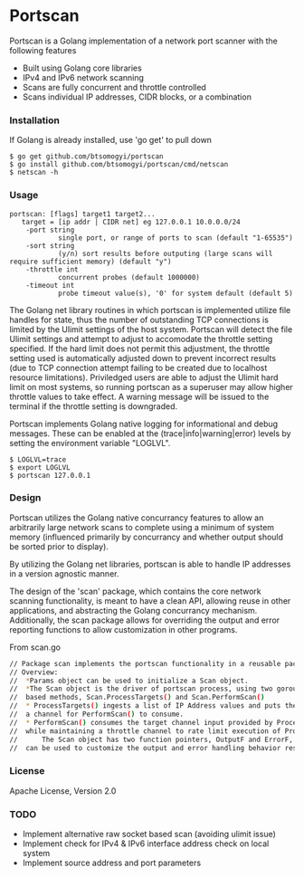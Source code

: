 # Portscan

Portscan is a Golang implementation of a network port scanner with the following features
- Built using Golang core libraries
- IPv4 and IPv6 network scanning
- Scans are fully concurrent and throttle controlled
- Scans individual IP addresses, CIDR blocks, or a combination

### Installation 
If Golang is already installed, use 'go get' to pull down
```
$ go get github.com/btsomogyi/portscan
$ go install github.com/btsomogyi/portscan/cmd/netscan
$ netscan -h
```

### Usage
```
portscan: [flags] target1 target2...
   target = [ip addr | CIDR net] eg 127.0.0.1 10.0.0.0/24
    -port string
         	single port, or range of ports to scan (default "1-65535")
    -sort string
         	(y/n) sort results before outputing (large scans will require sufficient memory) (default "y")
    -throttle int
         	concurrent probes (default 1000000)
    -timeout int
         	probe timeout value(s), '0' for system default (default 5)
```

The Golang net library routines in which portscan is implemented utilize file handles for state, thus the number of outstanding TCP connections is limited by the Ulimit settings of the host system.  Portscan will detect the file Ulimit settings and attempt to adjust to accomodate the throttle setting specified.  If the hard limit does not permit this adjustment, the throttle setting used is automatically adjusted down to prevent incorrect results (due to TCP connection attempt failing to be created due to localhost resource limitations).  Priviledged users are able to adjust the Ulimit hard limit on most systems, so running portscan as a superuser may allow higher throttle values to take effect.  A warning message will be issued to the terminal if the throttle setting is downgraded.

Portscan implements Golang native logging for informational and debug messages.  These can be enabled at the (trace|info|warning|error) levels by setting the environment variable "LOGLVL".

```
$ LOGLVL=trace
$ export LOGLVL
$ portscan 127.0.0.1
```

### Design

Portscan utilizes the Golang native concurrancy features to allow an arbitrarily large network scans to complete using a minimum of system memory (influenced primarily by concurrancy and whether output should be sorted prior to display).

By utilizing the Golang net libraries, portscan is able to handle IP addresses in a version agnostic manner.

The design of the 'scan' package, which contains the core network scanning functionality, is meant to have a clean API, allowing reuse in other applications, and abstracting the Golang concurrancy mechanism.  Additionally, the scan package allows for overriding the output and error reporting functions to allow customization in other programs.

From scan.go
```sh
// Package scan implements the portscan functionality in a reusable package.
// Overview:
//	*Params object can be used to initialize a Scan object.
//	*The Scan object is the driver of portscan process, using two goroutine
//	based methods, Scan.ProcessTargets() and Scan.PerformScan()
//	* ProcessTargets() ingests a list of IP Address values and puts them on
//	a channel for PerformScan() to consume.
//	* PerformScan() consumes the target channel input provided by ProcessTargets
//	while maintaining a throttle channel to rate limit execution of Probe.Send()s.
//		The Scan object has two function pointers, OutputF and ErrorF, that
//	can be used to customize the output and error handling behavior respectively.
```
### License
Apache License, Version 2.0

### TODO
- Implement alternative raw socket based scan (avoiding ulimit issue)
- Implement check for IPv4 & IPv6 interface address check on local system
- Implement source address and port parameters
